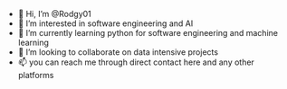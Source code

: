- 👋 Hi, I’m @Rodgy01
- 👀 I’m interested in software engineering and AI
- 🌱 I’m currently learning python for software engineering and machine learning
- 💞️ I’m looking to collaborate on data intensive projects
- 📫 you can reach me through direct contact here and any other platforms

<!---
Rodgy01/Rodgy01 is a ✨ special ✨ repository because its `README.md` (this file) appears on your GitHub profile.
You can click the Preview link to take a look at your changes.
--->
